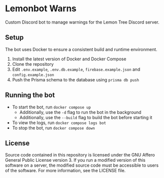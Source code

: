 # Lemonbot Warns

Custom Discord bot to manage warnings for the Lemon Tree Discord server.

## Setup

The bot uses Docker to ensure a consistent build and runtime environment.

1. Install the latest version of Docker and Docker Compose
2. Clone the repository
3. Edit `.env.example`, `.env.db.example`, `firebase.example.json` and `config.example.json`
4. Push the Prisma schema to the database using `prisma db push`

## Running the bot

* To start the bot, run `docker compose up`
    * Additionally, use the `-d` flag to run the bot in the background
    * Additionally, use the `--build` flag to build the bot before starting it
* To view the logs, run `docker compose logs bot`
* To stop the bot, run `docker compose down`

## License

Source code contained in this repository is licensed under the GNU Affero General Public License version 3. If you run a
modified version of this software on a server, the modified source code must be accessible to users of the software. For
more information, see the LICENSE file.
